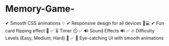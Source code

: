 # Memory-Game-
✔ Smooth CSS animations ✨ ✔ Responsive design for all devices 📱💻 ✔ Fun card flipping effect 🎴 ✅ ⏳ Timer ⏲️ ✅ 🔊 Sound Effects 🔊 ✅ 🔥 Difficulty Levels (Easy, Medium, Hard) 🚀 ✅ 🌈 Eye-catching UI with smooth animations
